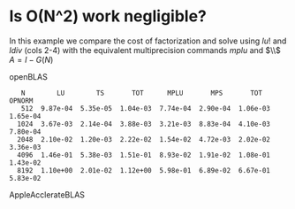 # Is O(N^2) work negligible?

In this example we compare the cost of factorization and solve
using $lu!$ and $ldiv$ (cols 2-4) with the equivalent multiprecision
commands $mplu$ and $\\$
$A = I - G(N)$ 

openBLAS
```
   N        LU        TS       TOT      MPLU       MPS       TOT    OPNORM  
   512  9.87e-04  5.35e-05  1.04e-03  7.74e-04  2.90e-04  1.06e-03  1.65e-04 
  1024  3.67e-03  2.14e-04  3.88e-03  3.21e-03  8.83e-04  4.10e-03  7.80e-04 
  2048  2.10e-02  1.20e-03  2.22e-02  1.54e-02  4.72e-03  2.02e-02  3.36e-03 
  4096  1.46e-01  5.38e-03  1.51e-01  8.93e-02  1.91e-02  1.08e-01  1.43e-02 
  8192  1.10e+00  2.01e-02  1.12e+00  5.98e-01  6.89e-02  6.67e-01  5.83e-02 
```

AppleAcclerateBLAS


